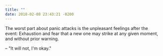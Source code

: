 ```yaml
---
title: ""
date: 2018-02-08 23:43:21 -0200
---
```


The worst part about panic attacks is the unpleasant feelings after the event: Exhaustion and fear that a new one may strike at any given moment, and without prior warning. 

– "It will not, I'm okay."

